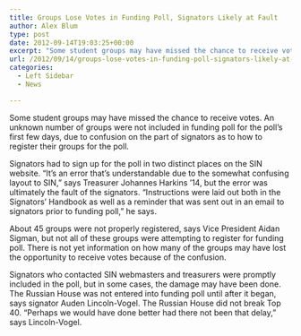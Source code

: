 ```yaml
---
title: Groups Lose Votes in Funding Poll, Signators Likely at Fault
author: Alex Blum
type: post
date: 2012-09-14T19:03:25+00:00
excerpt: "Some student groups may have missed the chance to receive votes. An unknown number of groups were not included in funding poll for the poll's first few days, due to confusion on the part of signators as to how to register their groups for the poll."
url: /2012/09/14/groups-lose-votes-in-funding-poll-signators-likely-at-fault/
categories:
  - Left Sidebar
  - News

---
```

Some student groups may have missed the chance to receive votes. An unknown number of groups were not included in funding poll for the poll&#8217;s first few days, due to confusion on the part of signators as to how to register their groups for the poll.

Signators had to sign up for the poll in two distinct places on the SIN website. “It&#8217;s an error that&#8217;s understandable due to the somewhat confusing layout to SIN,” says Treasurer Johannes Harkins &#8217;14, but the error was ultimately the fault of the signators. “Instructions were laid out both in the Signators&#8217; Handbook as well as a reminder that was sent out in an email to signators prior to funding poll,” he says.

About 45 groups were not properly registered, says Vice President Aidan Sigman, but not all of these groups were attempting to register for funding poll. There is not yet information on how many of the groups may have lost the opportunity to receive votes because of the confusion.

Signators who contacted SIN webmasters and treasurers were promptly included in the poll, but in some cases, the damage may have been done. The Russian House was not entered into funding poll until after it began, says signator Auden Lincoln-Vogel. The Russian House did not break Top 40. “Perhaps we would have done better had there not been that delay,” says Lincoln-Vogel.